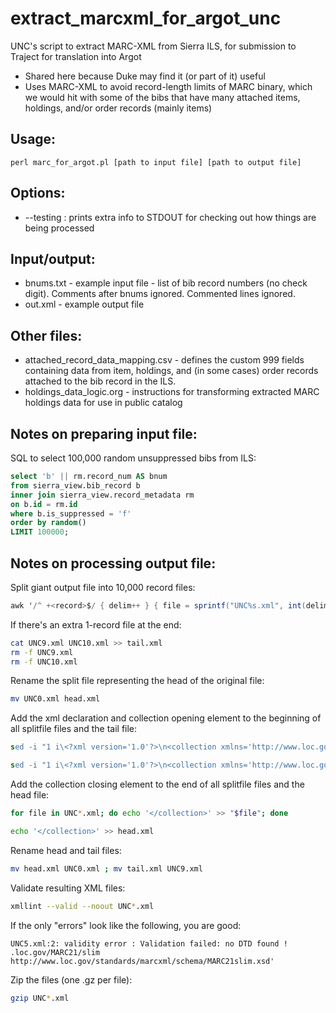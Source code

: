 # extract_marcxml_for_argot_unc
UNC's script to extract MARC-XML from Sierra ILS, for submission to Traject for translation into Argot

- Shared here because Duke may find it (or part of it) useful
- Uses MARC-XML to avoid record-length limits of MARC binary, which we would hit with some of the bibs that have many attached items, holdings, and/or order records (mainly items)

## Usage:
```
perl marc_for_argot.pl [path to input file] [path to output file]
```

## Options:
- --testing : prints extra info to STDOUT for checking out how things are being processed

## Input/output:
- bnums.txt - example input file - list of bib record numbers (no check digit). Comments after bnums ignored. Commented lines ignored.
- out.xml - example output file

## Other files:
- attached_record_data_mapping.csv - defines the custom 999 fields containing data from item, holdings, and (in some cases) order records attached to the bib record in the ILS.
- holdings_data_logic.org - instructions for transforming extracted MARC holdings data for use in public catalog

## Notes on preparing input file: 

SQL to select 100,000 random unsuppressed bibs from ILS:

``` sql
select 'b' || rm.record_num AS bnum
from sierra_view.bib_record b
inner join sierra_view.record_metadata rm
on b.id = rm.id
where b.is_suppressed = 'f'
order by random()
LIMIT 100000;
```
## Notes on processing output file: 
Split giant output file into 10,000 record files: 

``` awk
awk '/^ +<record>$/ { delim++ } { file = sprintf("UNC%s.xml", int(delim / 10000)); print >> file; }' < output.xml
```

If there's an extra 1-record file at the end:

``` bash
cat UNC9.xml UNC10.xml >> tail.xml
rm -f UNC9.xml
rm -f UNC10.xml
```

Rename the split file representing the head of the original file:

``` bash
mv UNC0.xml head.xml
```

Add the xml declaration and collection opening element to the beginning of all splitfile files and the tail file: 

``` sed
sed -i "1 i\<?xml version='1.0'?>\n<collection xmlns='http://www.loc.gov/MARC21/slim' xmlns:xsi='http://www.w3.org/2001/XMLSchema-instance' xsi:schemaLocation='http://www.loc.gov/MARC21/slim http://www.loc.gov/standards/marcxml/schema/MARC21slim.xsd'>" UNC*.xml

sed -i "1 i\<?xml version='1.0'?>\n<collection xmlns='http://www.loc.gov/MARC21/slim' xmlns:xsi='http://www.w3.org/2001/XMLSchema-instance' xsi:schemaLocation='http://www.loc.gov/MARC21/slim http://www.loc.gov/standards/marcxml/schema/MARC21slim.xsd'>" tail.xml
```

Add the collection closing element to the end of all splitfile files and the head file: 

``` bash
for file in UNC*.xml; do echo '</collection>' >> "$file"; done

echo '</collection>' >> head.xml
```

Rename head and tail files: 

``` bash
mv head.xml UNC0.xml ; mv tail.xml UNC9.xml
```

Validate resulting XML files: 

``` bash
xmllint --valid --noout UNC*.xml
```

If the only "errors" look like the following, you are good: 

```
UNC5.xml:2: validity error : Validation failed: no DTD found !
.loc.gov/MARC21/slim http://www.loc.gov/standards/marcxml/schema/MARC21slim.xsd'
```

Zip the files (one .gz per file): 

``` bash
gzip UNC*.xml
```

